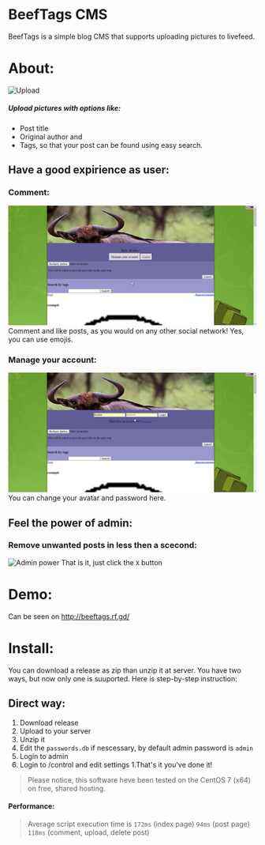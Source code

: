 # BeefTags CMS
BeefTags is a simple blog CMS that supports uploading pictures to livefeed.
# About:
![Upload](screens/upload.gif)
##### Upload pictures with options like:
* Post title
* Original author 
and
* Tags, so that your post can be found using easy search.
## Have a good expirience as user:
### Comment:
![Comment](screens/comment.gif)
Comment and like posts, as you would on any other social network! Yes, you can use emojis.
### Manage your account:
![Client area](screens/usercabinet.gif)
You can change your avatar and password here.
## Feel the power of admin:
### Remove unwanted posts in less then a scecond:
![Admin power](screens/admin.gif)
That is it, just click the ```X``` button
# Demo:
Can be seen on http://beeftags.rf.gd/
# Install:
You can download a release as zip than unzip it at server. You have two ways, but now only one is suuported.
Here is step-by-step instruction:
## Direct way:
1. Download release
1. Upload to your server
1. Unzip it
1. Edit the ```passwords.db``` if nescessary, by default admin password is ```admin```
1. Login to admin
1. Login to /control and edit settings
1.That's it you've done it!
> Please notice, this software heve been tested on the CentOS 7 (x64) on free, shared hosting.
#### Performance:
> Average script execution time is ```172ms``` (index page)
> ```94ms``` (post page)
> ```118ms``` (comment, upload, delete post)
